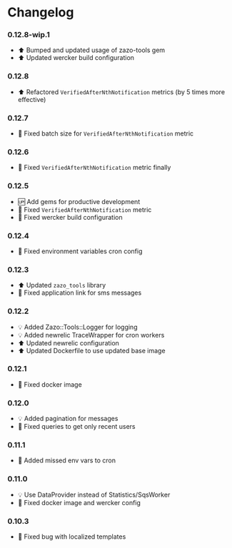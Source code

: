 # Changelog

### 0.12.8-wip.1
- :arrow_up: Bumped and updated usage of zazo-tools gem
- :arrow_up: Updated wercker build configuration

### 0.12.8
- :arrow_up: Refactored `VerifiedAfterNthNotification` metrics (by 5 times more effective)

### 0.12.7
- :hammer: Fixed batch size for `VerifiedAfterNthNotification` metric

### 0.12.6
- :hammer: Fixed `VerifiedAfterNthNotification` metric finally

### 0.12.5
- :up: Add gems for productive development
- :hammer: Fixed `VerifiedAfterNthNotification` metric
- :hammer: Fixed wercker build configuration

### 0.12.4
- :hammer: Fixed environment variables cron config

### 0.12.3
- :arrow_up: Updated `zazo_tools` library
- :hammer: Fixed application link for sms messages

### 0.12.2
- :bulb: Added Zazo::Tools::Logger for logging
- :bulb: Added newrelic TraceWrapper for cron workers
- :arrow_up: Updated newrelic configuration 
- :arrow_up: Updated Dockerfile to use updated base image

### 0.12.1
- :hammer: Fixed docker image

### 0.12.0
- :bulb: Added pagination for messages
- :hammer: Fixed queries to get only recent users

### 0.11.1
- :hammer: Added missed env vars to cron

### 0.11.0
- :bulb: Use DataProvider instead of Statistics/SqsWorker
- :hammer: Fixed docker image and wercker config

### 0.10.3
- :hammer: Fixed bug with localized templates
